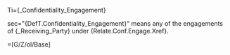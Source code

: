 Ti={_Confidentiality_Engagement}

sec="{DefT.Confidentiality_Engagement}" means any of the engagements of {_Receiving_Party} under {Relate.Conf.Engage.Xref}.

=[G/Z/ol/Base]

